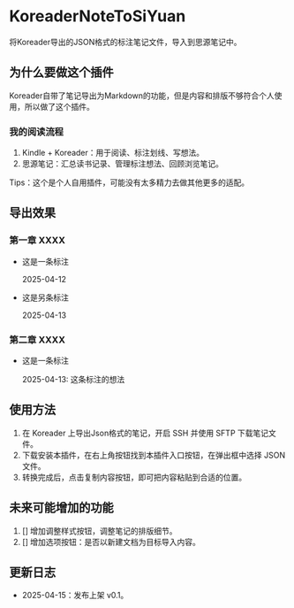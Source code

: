 # KoreaderNoteToSiYuan

将Koreader导出的JSON格式的标注笔记文件，导入到思源笔记中。

## 为什么要做这个插件

Koreader自带了笔记导出为Markdown的功能，但是内容和排版不够符合个人使用，所以做了这个插件。

### 我的阅读流程

1. Kindle + Koreader：用于阅读、标注划线、写想法。
2. 思源笔记：汇总读书记录、管理标注想法、回顾浏览笔记。

Tips：这个是个人自用插件，可能没有太多精力去做其他更多的适配。

## 导出效果

### 第一章 XXXX

- 这是一条标注

  2025-04-12

- 这是另条标注

  2025-04-13

### 第二章 XXXX

- 这是一条标注

  2025-04-13: 这条标注的想法

## 使用方法

1. 在 Koreader 上导出Json格式的笔记，开启 SSH 并使用 SFTP 下载笔记文件。
2. 下载安装本插件，在右上角按钮找到本插件入口按钮，在弹出框中选择 JSON 文件。
3. 转换完成后，点击复制内容按钮，即可把内容粘贴到合适的位置。

## 未来可能增加的功能

1. [] 增加调整样式按钮，调整笔记的排版细节。
2. [] 增加选项按钮：是否以新建文档为目标导入内容。

## 更新日志

- 2025-04-15：发布上架 v0.1。
